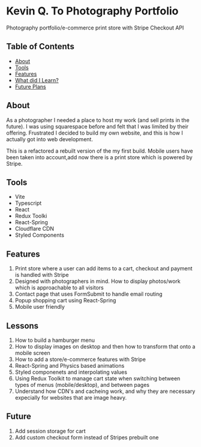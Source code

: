 # Kevin Q. To Photography Portfolio

Photography portfolio/e-commerce print store with Stripe Checkout API

## Table of Contents

- [About](#about)
- [Tools](#tools)
- [Features](#features)
- [What did I Learn?](#lessons)
- [Future Plans](#future)


## About

As a photographer I needed a place to host my work (and sell prints in the future). I was using squarespace before and felt that I was limited by their offering.
Frustrated I decided to build my own website, and this is how I actually got into web development.

This is a refactored a rebuilt version of the my first build. Mobile users have been taken into account,add now there is a print store which is powered by Stripe.

## Tools

- Vite
- Typescript
- React
- Redux Toolki
- React-Spring
- Cloudflare CDN
- Styled Components

## Features

1. Print store where a user can add items to a cart, checkout and payment is handled with Stripe
2. Designed with photographers in mind. How to display photos/work which is approachable to all visitors
3. Contact page that uses FormSubmit to handle email routing
5. Popup shopping cart using React-Spring
4. Mobile user friendly

## Lessons

1. How to build a hamburger menu
2. How to display images on desktop and then how to transform that onto a mobile screen
3. How to add a store/e-commerce features with Stripe
4. React-Spring and Physics based animations
5. Styled componenets and interpolating values
6. Using Redux Toolkit to manage cart state when switching between types of menus (mobile/desktop), and between pages
6. Understand how CDN's and cacheing work, and why they are necessary expecially for websites that are image heavy.

## Future

1. Add session storage for cart
2. Add custom checkout form instead of Stripes prebuilt one
